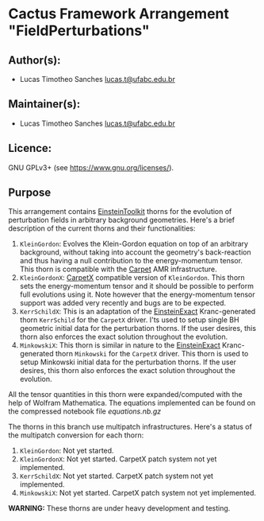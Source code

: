 # Cactus Framework Arrangement "FieldPerturbations"
## Author(s):
* Lucas Timotheo Sanches <lucas.t@ufabc.edu.br>

## Maintainer(s):
* Lucas Timotheo Sanches <lucas.t@ufabc.edu.br>

## Licence:
GNU GPLv3+ (see <https://www.gnu.org/licenses/>).

## Purpose
This arrangement contains [EinsteinToolkit](https://einsteintoolkit.org/index.html) thorns for the evolution of perturbation fields in arbitrary background geometries. Here's a brief description of the current thorns and their functionalities:

1. `KleinGordon`: Evolves the Klein-Gordon equation on top of an arbitrary background, without taking into account the geometry's back-reaction and thus having a null contribution to the energy-momentum tensor. This thorn is compatible with the [Carpet](https://bitbucket.org/eschnett/carpet/src/master/) AMR infrastructure.
2. `KleinGordonX`: [CarpetX](https://bitbucket.org/eschnett/cactusamrex/src/master/) compatible version of `KleinGordon`. This thorn sets the energy-momentum tensor and it should be possible to perform full evolutions using it. Note however that the energy-momentum tensor support was added very recently and bugs are to be expected.
3. `KerrSchildX`: This is an adaptation of the [EinsteinExact](https://github.com/barrywardell/EinsteinExact) Kranc-generated thorn `KerrSchild` for the `CarpetX` driver. I'ts used to setup single BH geometric initial data for the perturbation thorns. If the user desires, this thorn also enforces the exact solution throughout the evolution.
4. `MinkowskiX`: This thorn is similar in nature to the [EinsteinExact](https://github.com/barrywardell/EinsteinExact) Kranc-generated thorn `Minkowski` for the `CarpetX` driver. This thorn is used to setup Minkowski initial data for the perturbation thorns. If the user desires, this thorn also enforces the exact solution throughout the evolution.

All the tensor quantities in this thorn were expanded/computed with the help of Wolfram Mathematica. The equations implemented can be found on the compressed notebook file *equations.nb.gz*

The thorns in this branch use multipatch infrastructures. Here's a status of the multipatch conversion for each thorn:

1. `KleinGordon`: Not yet started.
2. `KleinGordonX`: Not yet started. CarpetX patch system not yet implemented.
3. `KerrSchildX`: Not yet started. CarpetX patch system not yet implemented.
4. `MinkowskiX`: Not yet started. CarpetX patch system not yet implemented.

**WARNING:** These thorns are under heavy development and testing.
